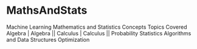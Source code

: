 # MathsAndStats
Machine Learning Mathematics and Statistics Concepts
Topics Covered
  Algebra |
  Algebra ||
  Calculus |
  Calculus ||
  Probability
  Statistics
  Algorithms and Data Structures
  Optimization
